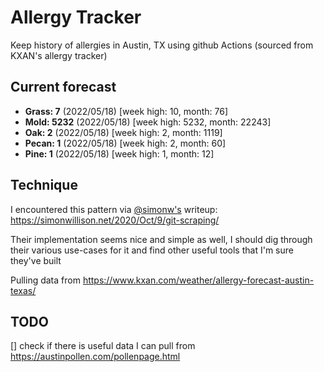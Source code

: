 # Allergy Tracker

Keep history of allergies in Austin, TX using github Actions (sourced from KXAN's allergy tracker)

## Current forecast
<!-- INJECT FORECAST -->
- **Grass: 7** (2022/05/18)  [week high: 10, month: 76]
- **Mold: 5232** (2022/05/18)  [week high: 5232, month: 22243]
- **Oak: 2** (2022/05/18)  [week high: 2, month: 1119]
- **Pecan: 1** (2022/05/18)  [week high: 2, month: 60]
- **Pine: 1** (2022/05/18)  [week high: 1, month: 12]
<!-- END INJECT FORECAST -->

## Technique

I encountered this pattern via [@simonw's](https://github.com/simonw) writeup: https://simonwillison.net/2020/Oct/9/git-scraping/

Their implementation seems nice and simple as well, I should dig through their various use-cases for it and find other useful tools that I'm sure they've built

Pulling data from https://www.kxan.com/weather/allergy-forecast-austin-texas/

## TODO

[] check if there is useful data I can pull from https://austinpollen.com/pollenpage.html
